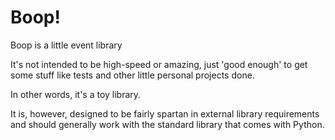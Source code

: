 Boop!
===============

Boop is a little event library

It's not intended to be high-speed or amazing, just 'good enough' to get some stuff like tests and other little personal projects done. 

In other words, it's a toy library.

It is, however, designed to be fairly spartan in external library requirements and should generally work with the standard library that comes with Python.
